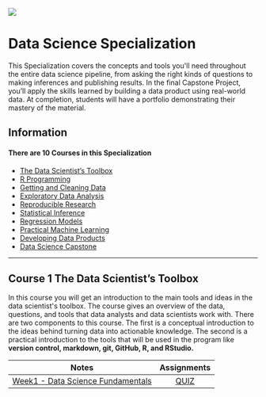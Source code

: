 ![](/home/rafael/Downloads/jhonshopkins.png)



# Data Science Specialization

This Specialization covers the concepts and tools you'll need throughout the entire data science pipeline, from asking the right kinds of  questions to making inferences and publishing results. In the final  Capstone Project, you’ll apply the skills learned by building a data  product using real-world data. At completion, students will have a  portfolio demonstrating their mastery of the material. 



## Information 

#### There are 10 Courses in this Specialization

* [The Data Scientist’s Toolbox](link)
* [R Programming](link)
* [Getting and Cleaning Data](link)
* [Exploratory Data Analysis](link)
* [Reproducible Research](link)
* [Statistical Inference](link)
* [Regression Models](link)
* [Practical Machine Learning](link)
* [Developing Data Products](link)
* [Data Science Capstone](link)

------



## Course 1  **The Data Scientist’s Toolbox**

In this course you will get an introduction to the main tools and ideas  in the data scientist's toolbox. The course gives an overview of the  data, questions, and tools that data analysts and data scientists work  with. There are two components to this course. The first is a conceptual introduction to the ideas behind turning data into actionable  knowledge. The second is a practical introduction to the tools that will be used in the program like **version control, markdown, git, GitHub, R,  and RStudio.**
  
  
  
  |                   Notes                   | Assignments  |
  | :---------------------------------------: | :----------: |
  | [Week1 - Data Science Fundamentals](link) | [QUIZ](link) |
  
  
  
  
  
  
  
  